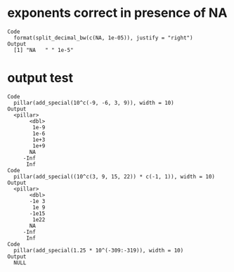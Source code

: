 # exponents correct in presence of NA

    Code
      format(split_decimal_bw(c(NA, 1e-05)), justify = "right")
    Output
      [1] "NA   " " 1e-5"

# output test

    Code
      pillar(add_special(10^c(-9, -6, 3, 9)), width = 10)
    Output
      <pillar>
           <dbl>
            1e-9
            1e-6
            1e+3
            1e+9
           NA   
         -Inf   
          Inf   
    Code
      pillar(add_special((10^c(3, 9, 15, 22)) * c(-1, 1)), width = 10)
    Output
      <pillar>
           <dbl>
           -1e 3
            1e 9
           -1e15
            1e22
           NA   
         -Inf   
          Inf   
    Code
      pillar(add_special(1.25 * 10^(-309:-319)), width = 10)
    Output
      NULL

